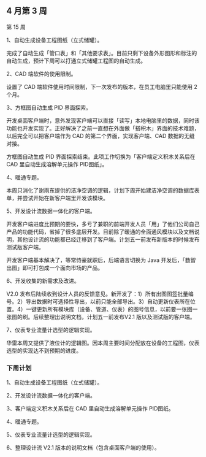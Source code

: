 ## 4 月第 3 周

第 15 周

1、自动生成设备工程图纸（立式储罐）。

完成了自动生成「管口表」和「其他要求表」。目前只剩下设备外形图形和标注的自动生成，预计下周可以打通立式储罐工程图的自动生成。

2、CAD 端软件的使用限制。

设置了 CAD 端软件使用时间限制，下一次发布的版本，在员工电脑里只能使用 2 个月。

3、方框图自动生成 PID 界面探索。

开发桌面客户端时，意外发现客户端可以直接「读写」本地电脑里的数据，同时该功能也开发实现了。正好解决了之前一直想在外面做「搭积木」界面的技术难题，以后完全可以把客户端作为 CAD 的第二个界面，实现客户端、CAD 数据的无缝对接。

方框图自动生成 PID 界面探索结束。此项工作切换为「客户端定义积木关系后在 CAD 里自动生成溶解单元操作 PID图纸」。

4、暖通专题。

本周只消化了谢雨东提供的洁净空调的逻辑，计划下周开始建洁净空调的数据库表单，并尝试开始在新客户端里开发该模块。

5、开发设计流数据一体化的客户端。

开发客户端进度比预期的要快，多亏了兼职的前端开发人员「用」了他们公司自己产品的功能代码，省掉了很多底层开发。目前除了暖通的全面通风模块以及文档说明，其他设计流的功能都已经迁移到了客户端。计划五一前发布新版本的时候发布测试版客户端。

开发客户端基本解决了，等常恃豪就职后，后端语言切换为 Java 开发后，「数智出图」即可打包成一个面向市场的产品。

6、开发收集的新需求及改进。

V2.0 发布后陆续收到设计人员的反馈意见。新开发了：1）所有出图图签批量编号。2）导出数据时可选择性导出，以前只能全部导出。3）自动更新仪表所在位置。4）一键更新所有模块库（设备、管道、仪表）的图号信息，以前要一张图一张图的刷。后续整理出说明文档，计划五一前发布V2.1 版以及测试版的客户端。

7、仪表专业流量计选型的逻辑实现。

华雷本周又提供了液位计的逻辑图。因本周主要时间分配放在设备的工程图，仪表选型的实现达不到预期的进度。

### 下周计划

1、自动生成设备工程图纸（立式储罐）。

2、开发设计流数据一体化的客户端。

3、客户端定义积木关系后在 CAD 里自动生成溶解单元操作 PID图纸。

4、暖通专题。

5、仪表专业流量计选型的逻辑实现。

6、整理设计流 V2.1 版本的说明文档（包含桌面客户端的使用）。